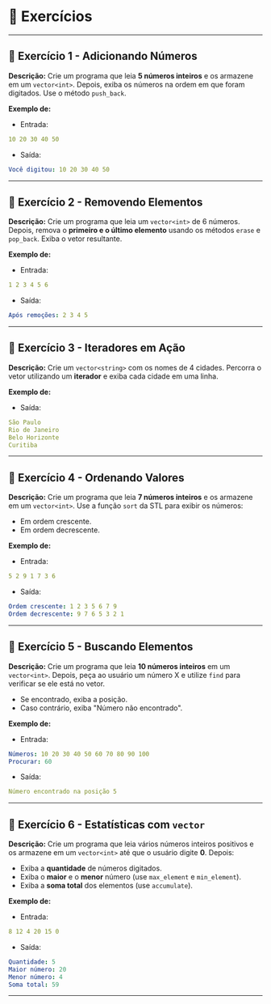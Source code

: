 # 📝 Exercícios

---

## 🔹 Exercício 1 - Adicionando Números
**Descrição:** Crie um programa que leia **5 números inteiros** e os armazene em um `vector<int>`. Depois, exiba os números na ordem em que foram digitados.
Use o método `push_back`.

**Exemplo de:**

- Entrada:
```yaml
10 20 30 40 50
```

- Saída:
```yaml
Você digitou: 10 20 30 40 50
```

---

## 🔹 Exercício 2 - Removendo Elementos
**Descrição:** Crie um programa que leia um `vector<int>` de 6 números.
Depois, remova o **primeiro e o último elemento** usando os métodos `erase` e `pop_back`.
Exiba o vetor resultante.

**Exemplo de:**

- Entrada:
```yaml
1 2 3 4 5 6
```

- Saída:
```yaml
Após remoções: 2 3 4 5
```

---

## 🔹 Exercício 3 - Iteradores em Ação
**Descrição:** Crie um `vector<string>` com os nomes de 4 cidades.
Percorra o vetor utilizando um **iterador** e exiba cada cidade em uma linha.

**Exemplo de:**

- Saída:
```yaml
São Paulo
Rio de Janeiro
Belo Horizonte
Curitiba
```

---

## 🔹 Exercício 4 - Ordenando Valores
**Descrição:** Crie um programa que leia **7 números inteiros** e os armazene em um `vector<int>`.
Use a função `sort` da STL para exibir os números:

- Em ordem crescente.
- Em ordem decrescente.

**Exemplo de:**

- Entrada:
```yaml
5 2 9 1 7 3 6
```

- Saída:
```yaml
Ordem crescente: 1 2 3 5 6 7 9
Ordem decrescente: 9 7 6 5 3 2 1
```

---

## 🔹 Exercício 5 - Buscando Elementos
**Descrição:** Crie um programa que leia **10 números inteiros** em um `vector<int>`.
Depois, peça ao usuário um número X e utilize `find` para verificar se ele está no vetor.

- Se encontrado, exiba a posição.
- Caso contrário, exiba "Número não encontrado".

**Exemplo de:**

- Entrada:
```yaml
Números: 10 20 30 40 50 60 70 80 90 100
Procurar: 60
```

- Saída:
```yaml
Número encontrado na posição 5
```

---

## 🔹 Exercício 6 - Estatísticas com `vector`
**Descrição:** Crie um programa que leia vários números inteiros positivos e os armazene em um `vector<int>` até que o usuário digite **0**.
Depois:

- Exiba a **quantidade** de números digitados.
- Exiba o **maior** e o **menor** número (use `max_element` e `min_element`).
- Exiba a **soma total** dos elementos (use `accumulate`).

**Exemplo de:**

- Entrada:
```yaml
8 12 4 20 15 0
```

- Saída:
```yaml
Quantidade: 5
Maior número: 20
Menor número: 4
Soma total: 59
```

---

